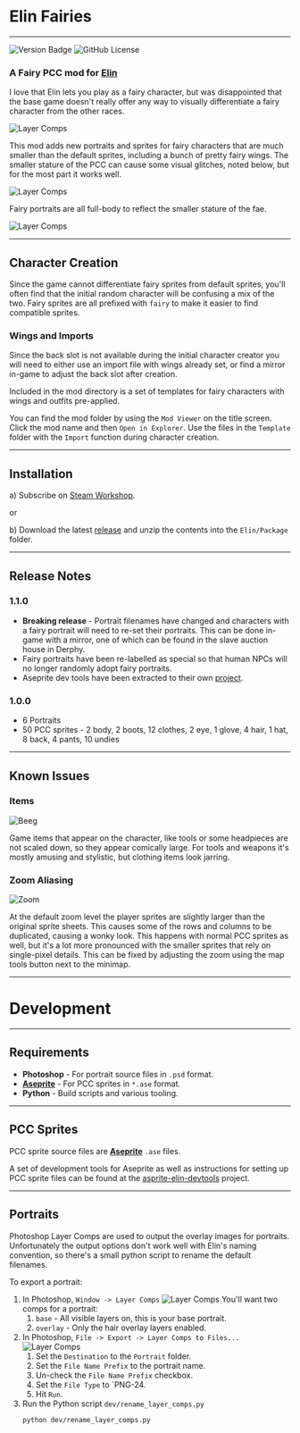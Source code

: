 # Elin Fairies

----
![Version Badge](https://img.shields.io/badge/version-1.1.0-blue)
![GitHub License](https://img.shields.io/github/license/n15g/elin-fairies)

### A Fairy PCC mod for [Elin](https://store.steampowered.com/app/2135150/Elin/)

I love that Elin lets you play as a fairy character, but was disappointed that the base
game doesn't really offer any way to visually differentiate a fairy character from the other
races.

![Layer Comps](site/comparison.gif)

This mod adds new portraits and sprites for fairy characters that are much smaller than the default sprites, including
a bunch of pretty fairy wings. The smaller stature of the PCC can cause some visual glitches, noted below, but for the
most part it works well.

![Layer Comps](site/sprite_showcase.gif)

Fairy portraits are all full-body to reflect the smaller stature of the fae.

![Layer Comps](site/portraits.png)

---

## Character Creation

Since the game cannot differentiate fairy sprites from default sprites, you'll often find that the initial random
character will be confusing a mix of the two. Fairy sprites are all prefixed with `fairy` to make it easier to
find compatible sprites.

### Wings and Imports

Since the back slot is not available during the initial character creator you will need to either
use an import file with wings already set, or find a mirror in-game to adjust the back slot after creation.

Included in the mod directory is a set of templates for fairy characters with wings and outfits pre-applied.

You can find the mod folder by using the `Mod Viewer` on the title screen. Click the mod name and then
`Open in Explorer`.
Use the files in the `Template` folder with the `Import` function during character creation.

---

## Installation

a) Subscribe on [Steam Workshop](https://steamcommunity.com/sharedfiles/filedetails/?id=3400287057).

or

b) Download the latest [release](https://github.com/n15g/elin-fairies/releases) and unzip the contents into the
`Elin/Package` folder.

---

## Release Notes

### 1.1.0

* **Breaking release** - Portrait filenames have changed and characters with a fairy portrait will need to re-set their
  portraits. This can be done in-game with a mirror, one of which can be found in the slave auction house in Derphy.
* Fairy portraits have been re-labelled as special so that human NPCs will no longer randomly adopt fairy portraits.
* Aseprite dev tools have been extracted to their own [project](https://github.com/n15g/aseprite-elin-devtools).

### 1.0.0

* 6 Portraits
* 50 PCC sprites - 2 body, 2 boots, 12 clothes, 2 eye, 1 glove, 4 hair, 1 hat, 8 back, 4 pants, 10 undies

---

## Known Issues

### Items

![Beeg](site/beeg.png)

Game items that appear on the character, like tools or some headpieces are not scaled down, so they appear comically
large. For tools and weapons it's mostly amusing and stylistic, but clothing items look jarring.

### Zoom Aliasing

![Zoom](site/zoom.png)

At the default zoom level the player sprites are slightly larger than the original sprite sheets. This causes some of
the rows and columns to be duplicated, causing a wonky look. This happens with normal PCC sprites as well, but it's a
lot
more pronounced with the smaller sprites that rely on single-pixel details. This can be fixed by adjusting the zoom
using the map tools button next to the minimap.

---

# Development

---

## Requirements

* **Photoshop** - For portrait source files in `.psd` format.
* **[Aseprite](https://www.aseprite.org/)** - For PCC sprites in `*.ase` format.
* **Python** - Build scripts and various tooling.

---

## PCC Sprites

PCC sprite source files are **[Aseprite](https://www.aseprite.org/)** `.ase` files.

A set of development tools for Aseprite as well as instructions for setting up PCC sprite files can be found at
the [asprite-elin-devtools](https://github.com/n15g/aseprite-elin-devtools) project.


---

## Portraits

Photoshop Layer Comps are used to output the overlay images for portraits.
Unfortunately the output options don't work well with Elin's naming convention, so there's
a small python script to rename the default filenames.

To export a portrait:

1. In Photoshop, `Window -> Layer Comps`
   ![Layer Comps](site/layer_comps1.png)
   You'll want two comps for a portrait:
    1. `base` - All visible layers on, this is your base portrait.
    2. `overlay` - Only the hair overlay layers enabled.
2. In Photoshop, `File -> Export -> Layer Comps to Files...`
   ![Layer Comps](site/layer_comps2.png)
    1. Set the `Destination` to the `Portrait` folder.
    2. Set the `File Name Prefix` to the portrait name.
    3. Un-check the `File Name Prefix` checkbox.
    4. Set the `File Type` to `PNG-24.
    5. Hit `Run`.
3. Run the Python script `dev/rename_layer_comps.py`
   ```
   python dev/rename_layer_comps.py
   ```
